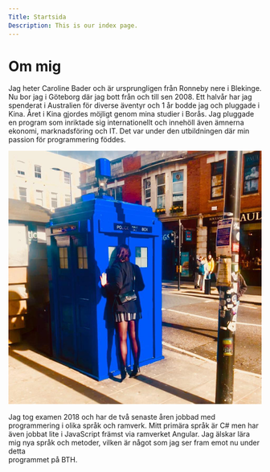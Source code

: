 ```yaml
---
Title: Startsida
Description: This is our index page.
---
```


Om mig
==========================
                 
Jag heter Caroline Bader och är ursprungligen från Ronneby nere i Blekinge. Nu bor jag i Göteborg
där jag bott från och till sen 2008. Ett halvår har jag spenderat i Australien för diverse äventyr
och 1 år bodde jag och pluggade i Kina. Året i Kina gjordes möjligt genom mina studier i Borås. 
Jag pluggade en program som inriktade sig internationellt och innehöll även ämnerna ekonomi,
marknadsföring och IT. Det var under den utbildningen där min passion för programmering föddes.

<img class="home-pic" src="{{ base_url }}../../assets/img/tardis.jpg">

Jag tog examen 2018 och har de två senaste åren jobbad med programmering i olika språk och ramverk. 
Mitt primära språk är C# men har även jobbat lite i JavaScript främst via ramverket Angular.
Jag älskar lära mig nya språk och metoder, vilken är något som jag ser fram emot nu under detta  
programmet på BTH.